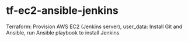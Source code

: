 # tf-ec2-ansible-jenkins
Terraform: Provision AWS EC2 (Jenkins server), user_data: Install Git and Ansible, run Ansible playbook to install Jenkins
